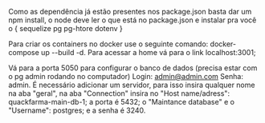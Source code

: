 Como as dependência já estão presentes nos package.json basta dar um
npm install,
o node deve ler o que está no package.json e instalar pra você o {
    sequelize
    pg
    pg-htore
    dotenv
}

Para criar os containers no docker use o seguinte comando: docker-compose up --build -d.
Para acessar a home vá para o link localhost:3001;

Vá para a porta 5050 para configurar o banco de dados (precisa estar com o pg admin rodando no computador)
Login: admin@admin.com Senha: admin.
É necessário adicionar um servidor, para isso insira qualquer nome na aba "geral", na aba "Connection" insira no "Host name/adress": quackfarma-main-db-1;
a porta é 5432; o "Maintance database" e o "Username": postgres; e a senha é 3240.
